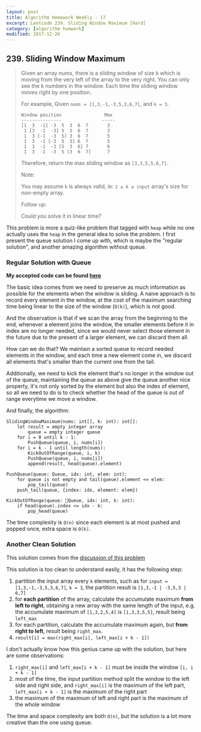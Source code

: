 ```yaml
---
layout: post
title: Algorithm Homework Weekly - 17
excerpt: Leetcode 239. Sliding Window Maximum [Hard]
category: [algorithm homwork]
modified: 2017-12-26
---
```


## 239. Sliding Window Maximum

> Given an array nums, there is a sliding window of size k which is moving from the very left of the array to the very right. You can only see the k numbers in the window. Each time the sliding window moves right by one position.
>
> For example,
> Given `nums = [1,3,-1,-3,5,3,6,7]`, and `k = 3`.
>
> ```
> Window position                Max
> ---------------               -----
> [1  3  -1] -3  5  3  6  7       3
>  1 [3  -1  -3] 5  3  6  7       3
>  1  3 [-1  -3  5] 3  6  7       5
>  1  3  -1 [-3  5  3] 6  7       5
>  1  3  -1  -3 [5  3  6] 7       6
>  1  3  -1  -3  5 [3  6  7]      7
> ```
> Therefore, return the max sliding window as `[3,3,5,5,6,7]`.
>
> Note:
>
> You may assume `k` is always valid, ie: `1 ≤ k ≤ input` array's size for non-empty array.
>
> Follow up:
>
> Could you solve it in linear time?

This problem is more a quiz-like problem that tagged with `heap` while no one actually uses the `heap` in the general idea to solve the problem. I first present the queue solution I come up with, which is maybe the "regular solution", and another amazing algorithm without queue.

### Regular Solution with Queue

**My accepted code can be found [here](https://github.com/VinaLx/oj/blob/master/leetcode/239.h)**

The basic idea comes from we need to preserve as much information as possible for the elements when the window is sliding. A naive approach is to record every element in the window, at the cost of the maximum searching time  being linear to the size of the window (`O(k)`), which is not good.

And the observation is that if we scan the array from the beginning to the end, whenever a element joins the window, the smaller elements before it in index are no longer needed, since we would never select those element in the future due to the present of a larger element, we can discard them all.

How can we do that? We maintain a sorted queue to record needed elements in the window, and each time a new element come in, we discard all elements that's smaller than the current one from the tail.

Additionally, we need to kick the element that's no longer in the window out of the queue, maintaining the queue as above give the queue another nice property, it's not only sorted by the element but also the index of element, so all we need to do is to check whether the head of the queue is out of range everytime we move a window.

And finally, the algorithm:

```
SlidingWindowMaximum(nums: int[], k: int): int[]:
    let result = empty integer array
        queue = empty integer queue
    for i = 0 until k - 1:
        PushQueue(queue, i, nums[i])
    for i = k - 1 until length(nums):
        KickOutOfRange(queue, i, k)
        PushQueue(queue, i, nums[i])
        append(result, head(queue).element)

PushQueue(queue: Queue, idx: int, elem: int):
    for queue is not empty and tail(queue).element <= elem:
        pop_tail(queue)
    push_tail(queue, {index: idx, element: elem})

KickOutOfRange(queue: Queue, idx: int, k: int):
    if head(queue).index <= idx - k:
        pop_head(queue)
```

The time complexity is `O(n)` since each element is at most pushed and popped once, extra space is `O(k)`.

### Another Clean Solution

This solution comes from the [discussion of this problem](https://discuss.leetcode.com/topic/26480/o-n-solution-in-java-with-two-simple-pass-in-the-array)

This solution is too clean to understand easily, it has the following step:

1. partition the input array every `k` elements, such as for `input = [1,3,-1,-3,5,3,6,7]`, `k = 3`, the partition result is `[1,3,-1 | -3,5,3 | 6,7]`
2. for **each partition** of the array, calculate the accumulate maximum **from left to right**, obtaining a new array with the same length of the input, e.g. the accumulate maximum of `[1,3,2,5,4]` is `[1,3,3,5,5]`, result being `left_max`
3. for each partition, calculate the accumulate maximum again, but **from right to left**, result being `right_max`.
4. `result[i] = max(right_max[i], left_max[i + k - 1])`

I don't actually know how this genius came up with the solution, but here are some observations:

1. `right_max[i]` and `left_max[i + k - 1]` must be inside the window `[i, i + k - 1]`
2. most of the time, the input partition method split the window to the left side and right side, and `right_max[i]` is the maximum of the left part, `left_max[i + k - 1]` is the maximum of the right part
3. the maximum of the maximum of left and right part is the maximum of the whole window

The time and space complexity are both `O(n)`, but the solution is a lot more creative than the one using queue.